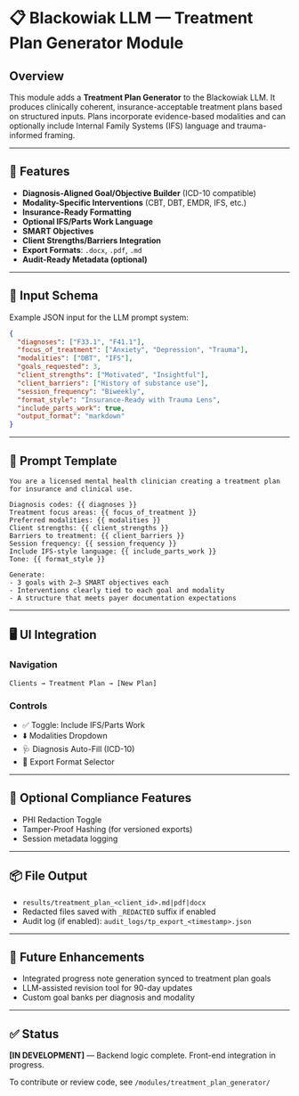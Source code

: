 # 📋 Blackowiak LLM — Treatment Plan Generator Module

## Overview
This module adds a **Treatment Plan Generator** to the Blackowiak LLM. It produces clinically coherent, insurance-acceptable treatment plans based on structured inputs. Plans incorporate evidence-based modalities and can optionally include Internal Family Systems (IFS) language and trauma-informed framing.

---

## 🚀 Features
- **Diagnosis-Aligned Goal/Objective Builder** (ICD-10 compatible)
- **Modality-Specific Interventions** (CBT, DBT, EMDR, IFS, etc.)
- **Insurance-Ready Formatting**
- **Optional IFS/Parts Work Language**
- **SMART Objectives**
- **Client Strengths/Barriers Integration**
- **Export Formats**: `.docx`, `.pdf`, `.md`
- **Audit-Ready Metadata (optional)**

---

## 🧠 Input Schema
Example JSON input for the LLM prompt system:

```json
{
  "diagnoses": ["F33.1", "F41.1"],
  "focus_of_treatment": ["Anxiety", "Depression", "Trauma"],
  "modalities": ["DBT", "IFS"],
  "goals_requested": 3,
  "client_strengths": ["Motivated", "Insightful"],
  "client_barriers": ["History of substance use"],
  "session_frequency": "Biweekly",
  "format_style": "Insurance-Ready with Trauma Lens",
  "include_parts_work": true,
  "output_format": "markdown"
}
```

---

## 📄 Prompt Template
```jinja
You are a licensed mental health clinician creating a treatment plan for insurance and clinical use.

Diagnosis codes: {{ diagnoses }}
Treatment focus areas: {{ focus_of_treatment }}
Preferred modalities: {{ modalities }}
Client strengths: {{ client_strengths }}
Barriers to treatment: {{ client_barriers }}
Session frequency: {{ session_frequency }}
Include IFS-style language: {{ include_parts_work }}
Tone: {{ format_style }}

Generate:
- 3 goals with 2–3 SMART objectives each
- Interventions clearly tied to each goal and modality
- A structure that meets payer documentation expectations
```

---

## 🖥️ UI Integration

### Navigation
`Clients → Treatment Plan → [New Plan]`

### Controls
- ✅ Toggle: Include IFS/Parts Work
- ⬇️ Modalities Dropdown
- 🩺 Diagnosis Auto-Fill (ICD-10)
- 📄 Export Format Selector

---

## 🔐 Optional Compliance Features
- PHI Redaction Toggle
- Tamper-Proof Hashing (for versioned exports)
- Session metadata logging

---

## 📦 File Output
- `results/treatment_plan_<client_id>.md|pdf|docx`
- Redacted files saved with `_REDACTED` suffix if enabled
- Audit log (if enabled): `audit_logs/tp_export_<timestamp>.json`

---

## 🔧 Future Enhancements
- Integrated progress note generation synced to treatment plan goals
- LLM-assisted revision tool for 90-day updates
- Custom goal banks per diagnosis and modality

---

## ✅ Status
**[IN DEVELOPMENT]** — Backend logic complete. Front-end integration in progress.

To contribute or review code, see `/modules/treatment_plan_generator/`
